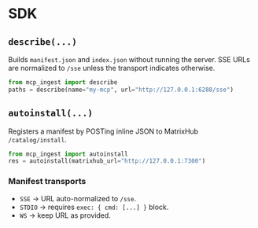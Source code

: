 # SDK

## `describe(...)`

Builds `manifest.json` and `index.json` without running the server. SSE URLs are normalized to `/sse` unless the transport indicates otherwise.

```python
from mcp_ingest import describe
paths = describe(name="my-mcp", url="http://127.0.0.1:6288/sse")
```

## `autoinstall(...)`

Registers a manifest by POSTing inline JSON to MatrixHub `/catalog/install`.

```python
from mcp_ingest import autoinstall
res = autoinstall(matrixhub_url="http://127.0.0.1:7300")
```

### Manifest transports

* `SSE` → URL auto-normalized to `/sse`.
* `STDIO` → requires `exec: { cmd: [...] }` block.
* `WS` → keep URL as provided.
